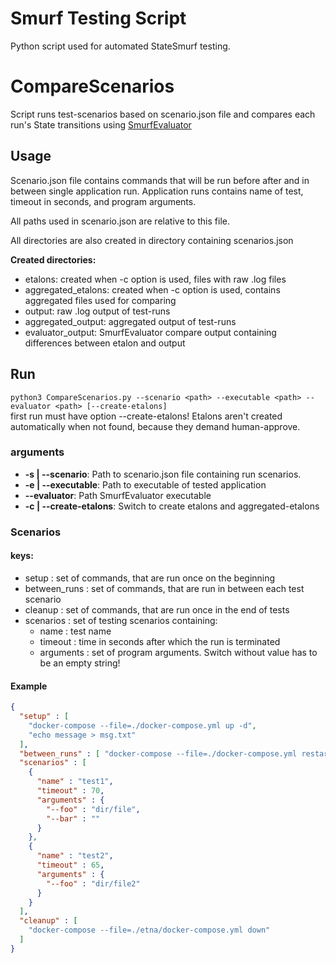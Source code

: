 # Smurf Testing Script
Python script used for automated StateSmurf testing.

# CompareScenarios
Script runs test-scenarios based on scenario.json file and compares each run's State transitions using [SmurfEvaluator](https://github.com/Melky-Phoe/StateSmurf/tree/master/SmurfEvaluator)



## Usage
Scenario.json file contains commands that will be run before after and in between single application run.
Application runs contains name of test, timeout in seconds, and program arguments.

All paths used in scenario.json are relative to this file.

All directories are also created in directory containing scenarios.json

**Created directories:** 
* etalons: created when -c option is used, files with raw .log files
* aggregated_etalons: created when -c option is used, contains aggregated files used for comparing
* output: raw .log output of test-runs
* aggregated_output: aggregated output of test-runs
* evaluator_output: SmurfEvaluator compare output containing differences between etalon and output

## Run
`python3 CompareScenarios.py --scenario <path> --executable <path> --evaluator <path> [--create-etalons]`  
first run must  have option --create-etalons! Etalons aren't created automatically when not found,
because they demand human-approve.
### arguments
- **-s | --scenario**: Path to scenario.json file containing run scenarios.
- **-e | --executable**: Path to executable of tested application
- **--evaluator**: Path SmurfEvaluator executable  
- **-c | --create-etalons**: Switch to create etalons and aggregated-etalons

### Scenarios


#### keys:
- setup : set of commands, that are run once on the beginning
- between_runs : set of commands, that are run in between each test scenario
- cleanup : set of commands, that are run once in the end of tests
- scenarios : set of testing scenarios containing:
  - name : test name
  - timeout : time in seconds after which the run is terminated
  - arguments : set of program arguments. Switch without value has to be an empty string!
  
#### Example
```json
{
  "setup" : [
    "docker-compose --file=./docker-compose.yml up -d", 
    "echo message > msg.txt"
  ],
  "between_runs" : [ "docker-compose --file=./docker-compose.yml restart" ],
  "scenarios" : [
    {
      "name" : "test1",
      "timeout" : 70,
      "arguments" : {
        "--foo" : "dir/file",
        "--bar" : ""
      }
    },
    {
      "name" : "test2",
      "timeout" : 65,
      "arguments" : {
        "--foo" : "dir/file2"
      }
    }
  ],
  "cleanup" : [
    "docker-compose --file=./etna/docker-compose.yml down"
  ]
}
```
